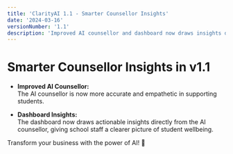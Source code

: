 ```yaml
---
title: 'ClarityAI 1.1 - Smarter Counsellor Insights'
date: '2024-03-16'
versionNumber: '1.1'
description: 'Improved AI counsellor and dashboard now draws insights directly from the AI counsellor.'
---
```


# Smarter Counsellor Insights in v1.1

- **Improved AI Counsellor:**  
  The AI counsellor is now more accurate and empathetic in supporting students.

- **Dashboard Insights:**  
  The dashboard now draws actionable insights directly from the AI counsellor, giving school staff a clearer picture of student wellbeing.

Transform your business with the power of AI! 🚀